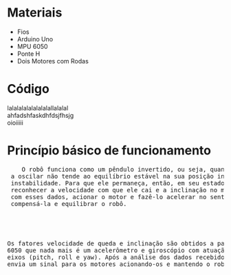 
<html lang="en-US">

  <head>
    <meta charset='utf-8'>
    <meta http-equiv="X-UA-Compatible" content="chrome=1">
    <meta name="viewport" content="width=device-width,maximum-scale=2">
    <meta name="description" content="Projeto : megazord">

    
   <title>Página do Projeto| balao</title>


  </head>

  <body>




  <p><strong><h1>Materiais</h1></strong></p>

  <ul>
    <li>Fios</li>
    <li>Arduino Uno</li>
    <li>MPU 6050</li>
    <li>Ponte H</li>  
    <li>Dois Motores com Rodas</li>
  
  </ul>

  <p><h1><strong>Código</strong></h1>

  lalalalalalalalalallalalal<br>
  ahfadshfaskdhfdsjfhsjg<br>
  oioiiiii<br>

  <p><strong><h1>Princípio básico de funcionamento</h1></strong></p>
 <p><pre>    O robô funciona como um pêndulo invertido, ou seja, quando começa 
 a oscilar não tende ao equilíbrio estável na sua posição inicial, mas à
 instabilidade. Para que ele permaneça, então, em seu estado inicial há de se  
 reconhecer a velocidade com que ele cai e a inclinação no momento da queda e,
 com esses dados, acionar o motor e fazê-lo acelerar no sentido da queda para 
 compensá-la e equilibrar o robô. <pre><br>
	<pre>Os fatores velocidade de queda e inclinação são obtidos a partir do MPU
6050 que nada mais é um acelerômetro e giroscópio com atuação nos três
eixos (pitch, roll e yaw). Após a análise dos dados recebidos do MPU, o arduino 
envia um sinal para os motores acionando-os e mantendo o robô equilibrado. <pre></p>

  </p>


  





    
  </body>
</html>

